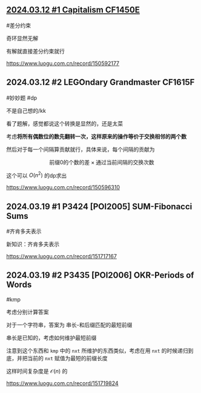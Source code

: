 ## [2024.03.12 #1 Capitalism CF1450E](https://www.luogu.com.cn/problem/CF1450E)

#差分约束

奇环显然无解

有解就直接差分约束就行

<https://www.luogu.com.cn/record/150592177>

## 2024.03.12 #2 LEGOndary Grandmaster CF1615F

#妙妙题 #dp 

不是自己想的/kk

看了题解，感觉都说这个转换是显然的，还是太菜

考虑**将所有偶数位的数先翻转一次，这样原来的操作等价于交换相邻的两个数**

然后对于每一个间隔算贡献就行，具体来说，每个间隔的贡献为

$$
\text{前缀0的个数的差} \times \text{通过当前间隔的交换次数}
$$

这个可以 $O(n^2)$ 的dp求出

<https://www.luogu.com.cn/record/150596310>

## 2024.03.19 #1 P3424 [POI2005] SUM-Fibonacci Sums

#齐肯多夫表示

新知识：齐肯多夫表示

<https://www.luogu.com.cn/record/151717167>

## 2024.03.19 #2 P3435 [POI2006] OKR-Periods of Words

#kmp

考虑分别计算答案

对于一个字符串，答案为 串长-和后缀匹配的最短前缀

串长是已知的，考虑如何维护最短前缀

注意到这个东西和 ``kmp`` 中的 ``nxt`` 所维护的东西类似，考虑在用 ``nxt`` 的时候递归到底，并把当前的 ``nxt`` 赋值为最短的前缀长度

这样时间复杂度是 $\mathcal{O}(n)$ 的

<https://www.luogu.com.cn/record/151719824>

